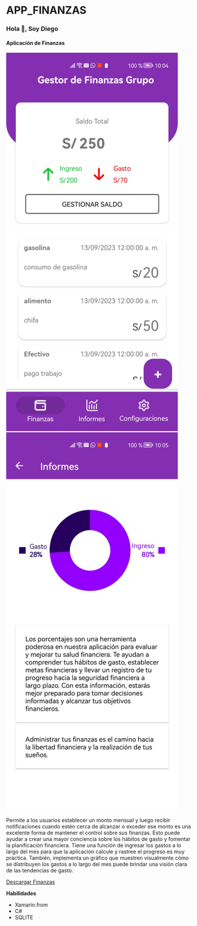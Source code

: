 # APP_FINANZAS
### Hola 👋, Soy Diego
#### Aplicación de Finanzas
![Aplicación de Finanzas](https://raw.githubusercontent.com/DiegoMelendezH/App_Finanzas/main/WhatsApp%20Image%202023-09-21%20at%2010.05.45%20PM.jpeg)
![Aplicación de Finanzas](https://raw.githubusercontent.com/DiegoMelendezH/App_Finanzas/main/WhatsApp%20Image%202023-09-21%20at%2010.05.46%20PM%20(1).jpeg)

Permite a los usuarios establecer un monto mensual y luego recibir notificaciones cuando estén cerca de alcanzar o exceder ese monto es una excelente forma de mantener el control sobre sus finanzas. Esto puede ayudar a crear una mayor conciencia sobre los hábitos de gasto y fomentar la planificación financiera.
Tiene una función de ingresar los gastos a lo largo del mes para que la aplicación calcule y rastree el progreso es muy práctica. También, implementa un gráfico que muestren visualmente cómo se distribuyen los gastos a lo largo del mes puede brindar una visión clara de las tendencias de gasto.

[Descargar Finanzas](https://drive.google.com/file/d/1ReX41EtnKnifllUF5onXl1we40nRLBCQ/view?usp=sharing)

**Habilidades**
- Xamarin.from
- C#
- SQLITE
